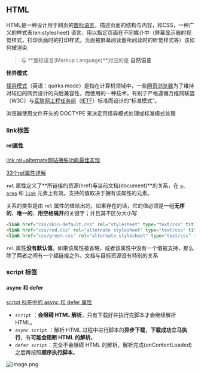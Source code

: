 ## HTML

HTML是一种设计用于网页的[置标语言](https://blog.csdn.net/l540538550/article/details/5641476)，描述页面的结构与内容，和CSS，一种广义的样式表(en:stylesheet) 语言，用以指定页面在不同媒介中（屏幕显示器的视觉样式，打印页面时的打印样式，页面被屏幕阅读器所阅读时的听觉样式等）该如何被渲染

> 与 **置标语言(Markup Language)**对应的是 **自然语言**



**怪异模式**

[怪异模式](https://developer.mozilla.org/zh-CN/docs/Web/HTML/Quirks_Mode_and_Standards_Mode)（英语：quirks mode）是指在计算机领域中，一些[网页浏览器](https://baike.baidu.com/item/网页浏览器/8309940?fromModule=lemma_inlink)为了维持对较旧的网页设计的向后兼容性，而使用的一种技术，有别于严格遵循万维网联盟（W3C）与[互联网工程任务组](https://baike.baidu.com/item/互联网工程任务组/707674?fromModule=lemma_inlink)（[IETF](https://baike.baidu.com/item/IETF/0?fromModule=lemma_inlink)）标准而设计的“标准模式”。

浏览器使用文件开头的 DOCTYPE 来决定用怪异模式处理或标准模式处理





### link标签

#### rel属性

[link rel=alternate网站换肤功能最佳实现](https://www.zhangxinxu.com/wordpress/2019/02/link-rel-alternate-website-skin/)

[33个ref属性详解](https://www.cainiaoxueyuan.com/zhizuo/13261.html)

**`rel`** 属性定义了**所链接的资源(href)**与**当前文档(document)**的关系，在 [`a`](https://developer.mozilla.org/zh-CN/docs/Web/HTML/Element/a)、[`area`](https://developer.mozilla.org/zh-CN/docs/Web/HTML/Element/area) 和 [`link`](https://developer.mozilla.org/zh-CN/docs/Web/HTML/Element/link) 元素上有效。支持的值取决于拥有该属性的元素。

关系的类型是由 `rel` 属性的值给出的，如果存在的话，它的值必须是一组**无序的**、**唯一的**、**用空格隔开**的关键字；并且其不区分大小写

```html
<link href="css/skin-default.css" rel="stylesheet" type="text/css" title="默认">
<link href="css/red.css" rel="alternate stylesheet" type="text/css" title="红色">
<link href="css/green.css" rel="alternate stylesheet" type="text/css" title="绿色">
```

`rel` 属性**没有默认值**。如果该属性被省略，或者该属性中没有一个值被支持，那么除了两者之间有一个超链接之外，文档与目标资源没有特别的关系



### script 标签

####  async 和 defer 

[script 标签中的 async 和 defer 属性](https://juejin.cn/post/6894629999215640583)

- `script` ：**会阻碍 HTML 解析**，只有下载好并执行完脚本才会继续解析 HTML。
- `async script` ：解析 HTML 过程中进行脚本的**异步下载**，**下载成功立马执行**，有**可能会阻断 HTML 的解析**。
- `defer script`：完全不会阻碍 HTML 的解析，解析完成(onContentLoaded)之后再按照**顺序执行脚本**。

![image.png](https://p3-juejin.byteimg.com/tos-cn-i-k3u1fbpfcp/8ea091aed8364b88a653a13c4845a824~tplv-k3u1fbpfcp-zoom-in-crop-mark:1512:0:0:0.awebp)
